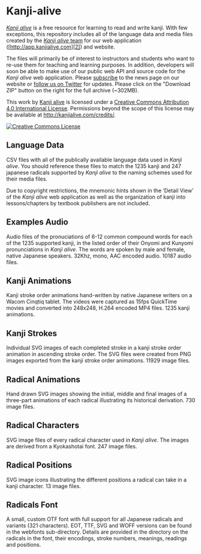 Kanji-alive
===========

[_Kanji alive_][1] is a free resource for learning to read and write kanji. With few exceptions, this repository includes all of the language data and media files created by the [_Kanji alive_ team](http://kanjialive.com/credits) for our web application ([http://app.kanjialive.com][2]) and website. 

The files will primarily be of interest to instructors and students who want to re-use them for teaching and learning purposes. In addition, developers will soon be able to make use of our public web API and source code for the _Kanji alive_ web application. Please [subscribe][3] to the news page on our website or [follow us on Twitter][4] for updates. Please click on the "Download ZIP" button on the right for the full archive (~302MB).

This work by <a xmlns:cc="http://creativecommons.org/ns#" href="http://kanjialive.com" property="cc:attributionName" rel="cc:attributionURL">Kanji alive</a> is licensed under a <a rel="license" href="http://creativecommons.org/licenses/by/4.0/">Creative Commons Attribution 4.0 International License</a>. Permissions beyond the scope of this license may be available at <a xmlns:cc="http://creativecommons.org/ns#" href="http://kanjialive.com/credits/" rel="cc:morePermissions">http://kanjialive.com/credits/</a>.

<a rel="license" href="http://creativecommons.org/licenses/by/4.0/"><img alt="Creative Commons License" style="border-width:0" src="https://i.creativecommons.org/l/by/4.0/88x31.png" /></a><br />

Language Data
---- 
CSV files with all of the publically available language data used in _Kanji alive_. You should reference these files to match the 1235 kanji and 247 japanese radicals supported by _Kanji alive_ to the naming schemes used for their media files.

Due to copyright restrictions, the mnemonic hints shown in the ‘Detail View’ of the _Kanji alive_ web application as well as the organization of kanji into lessons/chapters by textbook publishers are not included.

Examples Audio
---- 
Audio files of the pronuciations of 6-12 common compound words for each of the 1235 supported kanji, in the listed order of their Onyomi and Kunyomi pronunciations in _Kanji alive_. The words are spoken by male and female, native Japanese speakers. 32Khz, mono, AAC encoded audio. 10187 audio files.

Kanji Animations
---- 
Kanji stroke order animations hand-written by native Japanese writers on a Wacom Cinqtiq tablet. The videos were captured as 15fps QuickTime movies and converted into 248x248, H.264 encoded MP4 files. 1235 kanji animations.

Kanji Strokes
---- 
Individual SVG images of each completed stroke in a kanji stroke order animation in ascending stroke order. The SVG files were created from PNG images exported from the kanji stroke order animations. 11929 image files.

Radical Animations
---- 
Hand drawn SVG images showing the initial, middle and final images of a three-part animations of each radical illustrating its historical derivation. 730 image files.

Radical Characters
---- 
SVG image files of every radical character used in _Kanji alive_. The images are derived from a Kyokashotai font. 247 image files.

Radical Positions
---- 
SVG image icons illustrating the different positions a radical can take in a kanji character. 13 image files.

Radicals Font
---- 
A small, custom OTF font with full support for all Japanese radicals and variants (321 characters). EOT, TTF, SVG and WOFF versions can be found in the webfonts sub-directory. Details are provided in the directory on the radicals in the font, their encodings, stroke numbers, meanings, readings and positions. 

[1]:	http://kanjialive.com
[2]:	http://app.kanjialive.com
[3]:	http://kanjialive.com/feed/
[4]:	https://twitter.com/kanjialive
